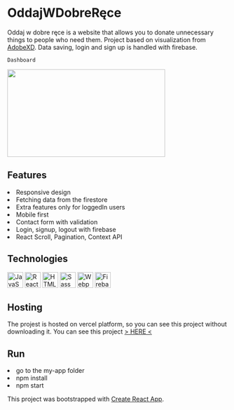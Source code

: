 # OddajWDobreRęce

Oddaj w dobre ręce is a website that allows you to donate unnecessary things to people who need them. Project based on visualization from <a href="https://xd.adobe.com/spec/f11fc670-7af2-4502-4013-c1f66f8d3332-872e/grid">AdobeXD</a>. Data saving, login and sign up is handled with firebase.

`Dashboard`

<img src="https://user-images.githubusercontent.com/94719206/179212607-6abf6140-ce31-4f9c-936b-377be4ac2680.png" width="360" height="200"/>

## Features

<li>Responsive design</li>
<li>Fetching data from the firestore</li>
<li>Extra features only for loggedIn users</li>
<li>Mobile first</li>
<li>Contact form with validation</li>
<li>Login, signup, logout with firebase</li>
<li>React Scroll, Pagination, Context API</li>

## Technologies

<p align="left">
<a href="https://developer.mozilla.org/en-US/docs/Web/JavaScript" target="_blank" rel="noreferrer"><img src="https://raw.githubusercontent.com/danielcranney/readme-generator/main/public/icons/skills/javascript-colored.svg" width="36" height="36" alt="JavaScript" /></a>
<a href="https://reactjs.org/" target="_blank" rel="noreferrer"><img src="https://raw.githubusercontent.com/danielcranney/readme-generator/main/public/icons/skills/react-colored.svg" width="36" height="36" alt="React" /></a>
<a href="https://developer.mozilla.org/en-US/docs/Glossary/HTML5" target="_blank" rel="noreferrer"><img src="https://raw.githubusercontent.com/danielcranney/readme-generator/main/public/icons/skills/html5-colored.svg" width="36" height="36" alt="HTML5" /></a>
<a href="https://sass-lang.com/" target="_blank" rel="noreferrer"><img src="https://raw.githubusercontent.com/danielcranney/readme-generator/main/public/icons/skills/sass-colored.svg" width="36" height="36" alt="Sass" /></a>
<a href="https://webpack.js.org/" target="_blank" rel="noreferrer"><img src="https://raw.githubusercontent.com/danielcranney/readme-generator/main/public/icons/skills/webpack-colored.svg" width="36" height="36" alt="Webpack" /></a>
<a href="https://firebase.google.com/" target="_blank" rel="noreferrer"><img src="https://raw.githubusercontent.com/danielcranney/readme-generator/main/public/icons/skills/firebase-colored.svg" width="36" height="36" alt="Firebase" /></a>
</p>

## Hosting
The projest is hosted on vercel platform, so you can see this project without downloading it.
You can see this project <a href="https://oddaj-w-dobre-rece.vercel.app/">> HERE <</a>

## Run
<li>go to the my-app folder</li>
<li>npm install</li>
<li>npm start</li>

  
This project was bootstrapped with [Create React App](https://github.com/facebook/create-react-app).
